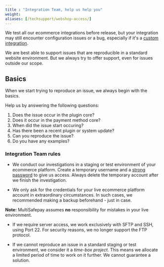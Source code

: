 ```yaml
---
title : "Integration Team, help us help you"
weight:
aliases: [/techsupport/webshop-access/]
---
```


We test all our ecommerce integrations before release, but your integration may still encounter configuration issues or a bug, especially if it's a [custom integration](/getting-started/glossary/#custom-integration).

We are best able to support issues that are reproducible in a standard website environment. But we always try to offer support, even for issues outside our scope.

## Basics 
When we start trying to reproduce an issue, we always begin with the basics. 

Help us by answering the following questions:

1. Does the issue occur in the plugin core?
2. Does it occur in the payment method core?
3. When did the issue start occuring?
4. Has there been a recent plugin or system update?
5. Can you reproduce the issue?
6. Do you have any examples?

### Integration Team rules

* We conduct our investigations in a staging or test environment of your ecommerce platform. Create a temporary username and a [strong password](https://www.lastpass.com/nl/password-generator) to give us access. Always delete the temporary account after we finish the investigation.

* We only ask for the credentials for your live ecommerce platform account in extraordinary circumstances. In such cases, we recommended making a backup beforehand - just in case.

**Note:** MultiSafepay assumes **no** responsibility for mistakes in your live environment.

- If we require server access, we work exclusively with SFTP and SSH, using Port 22. For security reasons, we no longer support the FTP protocol.

- If we cannot reproduce an issue in a standard staging or test environment, we consider it a _time-box project_. This means we allocate a limited period of time to work on it further. We cannot guarantee a solution.
